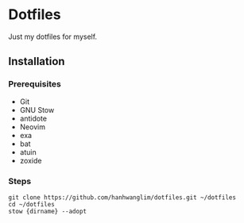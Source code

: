 # Dotfiles

Just my dotfiles for myself.

## Installation

### Prerequisites

- Git
- GNU Stow
- antidote
- Neovim
- exa
- bat
- atuin
- zoxide

### Steps

```
git clone https://github.com/hanhwanglim/dotfiles.git ~/dotfiles
cd ~/dotfiles
stow {dirname} --adopt
```
